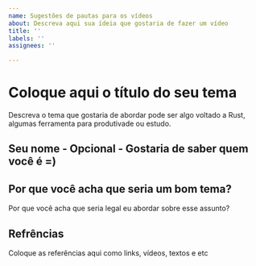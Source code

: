 ```yaml
---
name: Sugestões de pautas para os vídeos
about: Descreva aqui sua ídeia que gostaria de fazer um vídeo
title: ''
labels: ''
assignees: ''

---
```


# Coloque aqui o título do seu tema

Descreva o tema que gostaria de abordar pode ser algo voltado a Rust, algumas ferramenta para produtivade ou estudo.


## Seu nome - Opcional - Gostaria de saber quem você é =) 

## Por que você acha que seria um bom tema?
Por que você acha que seria legal eu abordar sobre esse assunto?

## Refrências

Coloque as referências aqui como links, vídeos, textos e etc
